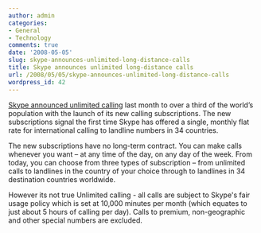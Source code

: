 ```yaml
---
author: admin
categories:
- General
- Technology
comments: true
date: '2008-05-05'
slug: skype-announces-unlimited-long-distance-calls
title: Skype announces unlimited long-distance calls
url: /2008/05/05/skype-announces-unlimited-long-distance-calls
wordpress_id: 42
---
```



[Skype announced unlimited calling](http://about.skype.com/2008/04/skype_announces_unlimited_long.html) last month to over a third of the world’s population with the launch of its new calling subscriptions. The new subscriptions signal the first time Skype has offered a single, monthly flat rate for international calling to landline numbers in 34 countries.

The new subscriptions have no long-term contract. You can make calls whenever you want – at any time of the day, on any day of the week. From today, you can choose from three types of subscription – from unlimited calls to landlines in the country of your choice through to landlines in 34 destination countries worldwide.

However its not true Unlimited calling - all calls are subject to Skype's fair usage policy which is set at 10,000 minutes per month (which equates to just about 5 hours of calling per day). Calls to premium, non-geographic and other special numbers are excluded.
